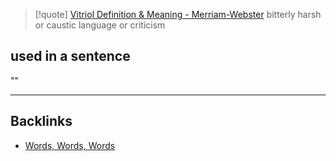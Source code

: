 > [!quote] [Vitriol Definition & Meaning - Merriam-Webster](https://www.merriam-webster.com/dictionary/vitriol)
> bitterly harsh or caustic language or criticism


## used in a sentence
""


---

## Backlinks
- [Words, Words, Words](🚿%20shower%20thoughts/words/Words,%20Words,%20Words.md)